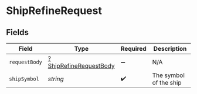 # ShipRefineRequest


## Fields

| Field                                                                      | Type                                                                       | Required                                                                   | Description                                                                |
| -------------------------------------------------------------------------- | -------------------------------------------------------------------------- | -------------------------------------------------------------------------- | -------------------------------------------------------------------------- |
| `requestBody`                                                              | [?ShipRefineRequestBody](../../models/operations/ShipRefineRequestBody.md) | :heavy_minus_sign:                                                         | N/A                                                                        |
| `shipSymbol`                                                               | *string*                                                                   | :heavy_check_mark:                                                         | The symbol of the ship                                                     |